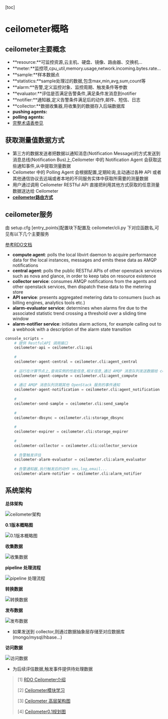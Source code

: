[toc]

# ceilometer概略

## ceilometer主要概念
- **resource:**可监控资源,云主机、硬盘、镜像、路由器、交换机...
- **meter:**监控项,cpu_util,memory.usage,network.incoming.bytes.rate...
- **sample:**样本数据点
- **statistics:**sample处理过的数据,包含max,min,avg,sum,count等
- **alarm:**告警,定义监控对象、监控周期、触发条件等参数
- **evaluator:**评估是否满足告警条件,满足条件发消息到notifier
- **notifier:**通知器,定义告警条件满足后的动作,邮件、短信、日志
- **collector:**数据收集器,将收集到的数据存入后端数据库
- **pushing agents:**
- **polling agents:**
- [完整术语表参见](http://docs.openstack.org/developer/ceilometer/glossary.html#term-metering)

## 获取测量值数据方式
- 第三方的数据发送者把数据以通知消息(Notification Message)的方式发送到消息总线(Notification Bus)上,Ceilometer 中的 Notification Agent 会获取这些通知事件,从中提取测量数据
- Ceilometer 中的 Polling Agent 会根据配置,定期轮询,主动通过各种 API 或者其他通信协议去远端或者本地的不同服务实体中获取所需要的测量数据
- 用户通过调用 Ceilometer RESTful API 直接把利用其他方式获取的任意测量数据送达给 Ceilometer
- [**ceilometer路由方式**](https://pecan.readthedocs.org/en/latest/routing.html)


## ceilometer服务
由 setup.cfg [entry_points]配置块下配置及 ceilometer/cli.py 下对应函数名,可见有以下几个主要服务


[参考RDO文档](https://www.rdoproject.org/CeilometerQuickStart)

- **compute agent**: polls the local libvirt daemon to acquire performance data for the local instances, messages and emits these data as AMQP notifications
- **central agent**: polls the public RESTful APIs of other openstack services such as nova and glance, in order to keep tabs on resource existence
- **collector service**: consumes AMQP notifications from the agents and other openstack services, then dispatch these data to the metering store
- **API service**: presents aggregated metering data to consumers (such as billing engines, analytics tools etc.)
- **alarm-evaluator service**: determines when alarms fire due to the associated statistic trend crossing a threshold over a sliding time window
- **alarm-notifier service**: initiates alarm actions, for example calling out to a webhook with a description of the alarm state transition

```python
console_scripts =
    # 提供 RestfulAPI 调用接口
    ceilometer-api = ceilometer.cli:api
    
    #
    ceilometer-agent-central = ceilometer.cli:agent_central
    
    # 运行在计算节点上,查询实例的性能信息,相关信息,通过 AMQP 消息队列发送数据给 collector
    ceilometer-agent-compute = ceilometer.cli:agent_compute
    
    # 通过 AMQP 消息队列货期其他 OpenStack 服务的事件通知
    ceilometer-agent-notification = ceilometer.cli:agent_notification
    
    #
    ceilometer-send-sample = ceilometer.cli:send_sample
    
    #
    ceilometer-dbsync = ceilometer.cli:storage_dbsync
    
    #
    ceilometer-expirer = ceilometer.cli:storage_expirer
    
    #
    ceilometer-collector = ceilometer.cli:collector_service
    
    # 告警触发评估
    ceilometer-alarm-evaluator = ceilometer.cli:alarm_evaluator
    
    # 告警通知器,执行触发后的动作 sms,log,email...
    ceilometer-alarm-notifier = ceilometer.cli:alarm_notifier
```


## 系统架构

**总体架构**

![ceilometer架构](http://ww2.sinaimg.cn/mw690/663a9daagw1et65y1o6usj20o40hnmyr.jpg)

**0.1版本概略图**

![0.1版本概略图](http://ww1.sinaimg.cn/large/663a9daagw1etuo5bi3y6j20kc0giaas.jpg)

**收集数据**

![收集数据](http://ww1.sinaimg.cn/large/663a9daagw1etuo5do7a1j20w80gp75d.jpg)

**pipeline 处理流程**

![pipeline 处理流程](http://ww2.sinaimg.cn/large/663a9daagw1etup94p7lmj20tn0dsmxz.jpg)

**转换数据**

![转换数据](http://ww1.sinaimg.cn/large/663a9daagw1etup95yoaxj20l909u755.jpg)

**发布数据**

![发布数据](http://ww4.sinaimg.cn/large/663a9daagw1etup97ftw4j20hk08pwey.jpg)

- 如果发送到 collector,则通过数据抽象层存储至对应数据库(mongo/mysql/hbase...)

**访问数据**

![访问数据](http://ww4.sinaimg.cn/large/663a9daagw1etup93lj34j20tv0avwfe.jpg)

- 为后续评估数据,触发事件提供待处理数据

>[1] [RDO Ceilometer介绍](https://www.rdoproject.org/CeilometerQuickStart)
>
>[2] [Ceilometer模块学习](http://www.aboutyun.com/forum-196-1.html)
>
>[3] [Ceilometer 高层架构图](http://docs.openstack.org/developer/ceilometer/architecture.html#storing-the-data)
>
>[4] [Ceilometer0.1规划图](http://ceilometer.readthedocs.org/en/latest/architecture.html#high-level-description)
